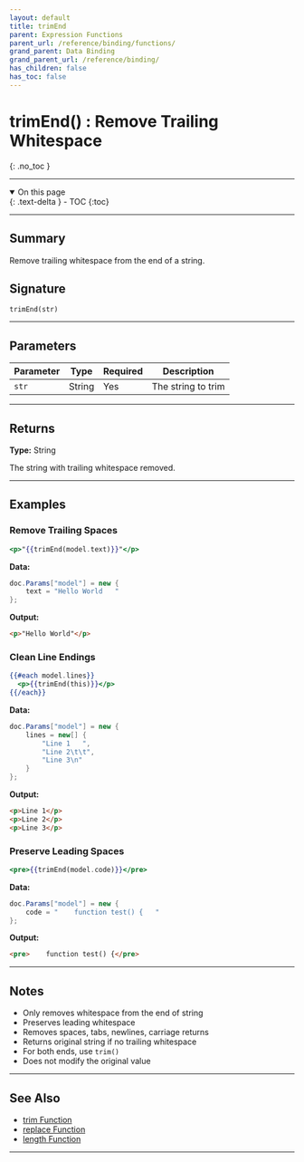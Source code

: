 ```yaml
---
layout: default
title: trimEnd
parent: Expression Functions
parent_url: /reference/binding/functions/
grand_parent: Data Binding
grand_parent_url: /reference/binding/
has_children: false
has_toc: false
---
```


# trimEnd() : Remove Trailing Whitespace
{: .no_toc }

---

<details open class='top-toc' markdown="block">
  <summary>
    On this page
  </summary>
  {: .text-delta }
- TOC
{:toc}
</details>

---

## Summary

Remove trailing whitespace from the end of a string.

## Signature

```
trimEnd(str)
```

---

## Parameters

| Parameter | Type | Required | Description |
|-----------|------|----------|-------------|
| `str` | String | Yes | The string to trim |

---

## Returns

**Type:** String

The string with trailing whitespace removed.

---

## Examples

### Remove Trailing Spaces

```handlebars
<p>"{{trimEnd(model.text)}}"</p>
```

**Data:**
```csharp
doc.Params["model"] = new {
    text = "Hello World   "
};
```

**Output:**
```html
<p>"Hello World"</p>
```

### Clean Line Endings

```handlebars
{{#each model.lines}}
  <p>{{trimEnd(this)}}</p>
{{/each}}
```

**Data:**
```csharp
doc.Params["model"] = new {
    lines = new[] {
        "Line 1   ",
        "Line 2\t\t",
        "Line 3\n"
    }
};
```

**Output:**
```html
<p>Line 1</p>
<p>Line 2</p>
<p>Line 3</p>
```

### Preserve Leading Spaces

```handlebars
<pre>{{trimEnd(model.code)}}</pre>
```

**Data:**
```csharp
doc.Params["model"] = new {
    code = "    function test() {   "
};
```

**Output:**
```html
<pre>    function test() {</pre>
```

---

## Notes

- Only removes whitespace from the end of string
- Preserves leading whitespace
- Removes spaces, tabs, newlines, carriage returns
- Returns original string if no trailing whitespace
- For both ends, use `trim()`
- Does not modify the original value

---

## See Also

- [trim Function](./trim.md)
- [replace Function](./replace.md)
- [length Function](./length.md)

---
